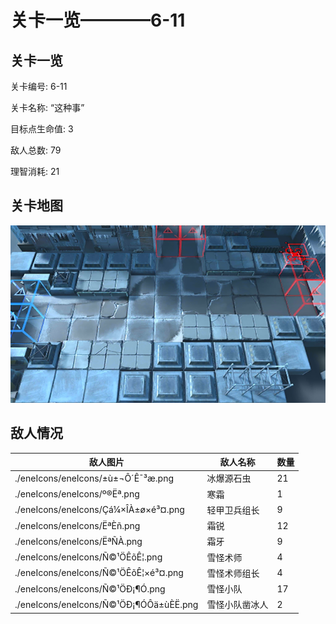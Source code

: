 # 关卡一览————6-11


## 关卡一览

关卡编号: 6-11

关卡名称: “这种事”

目标点生命值: 3

敌人总数: 79

理智消耗: 21


## 关卡地图
![6-11](./oprMap/6-11.png)

## 敌人情况

| 敌人图片 | 敌人名称 | 数量  |
|---------|-----|-----|
| ./eneIcons/eneIcons/±ù±¬Ô´Ê¯³æ.png| 冰爆源石虫  |   21  |
| ./eneIcons/eneIcons/º®Ëª.png| 寒霜  |   1  |
| ./eneIcons/eneIcons/Çá¼×ÎÀ±ø×é³¤.png| 轻甲卫兵组长  |   9  |
| ./eneIcons/eneIcons/ËªÈñ.png| 霜锐  |   12  |
| ./eneIcons/eneIcons/ËªÑÀ.png| 霜牙  |   9  |
| ./eneIcons/eneIcons/Ñ©¹ÖÊõÊ¦.png| 雪怪术师  |   4  |
| ./eneIcons/eneIcons/Ñ©¹ÖÊõÊ¦×é³¤.png| 雪怪术师组长  |   4  |
| ./eneIcons/eneIcons/Ñ©¹ÖÐ¡¶Ó.png| 雪怪小队  |   17  |
| ./eneIcons/eneIcons/Ñ©¹ÖÐ¡¶ÓÔä±ùÈË.png| 雪怪小队凿冰人  |   2  |
